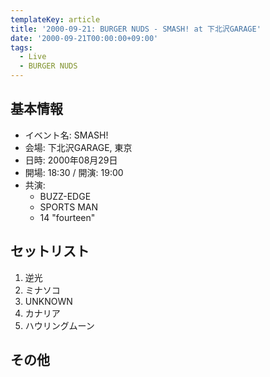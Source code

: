 ```yaml
---
templateKey: article
title: '2000-09-21: BURGER NUDS - SMASH! at 下北沢GARAGE'
date: '2000-09-21T00:00:00+09:00'
tags:
  - Live
  - BURGER NUDS
---
```

## 基本情報

* イベント名: SMASH!
* 会場: 下北沢GARAGE, 東京
* 日時: 2000年08月29日
* 開場: 18:30 / 開演: 19:00　
* 共演:
  * BUZZ-EDGE
  * SPORTS MAN
  * 14 "fourteen" 

## セットリスト

1. 逆光
1. ミナソコ
1. UNKNOWN
1. カナリア
1. ハウリングムーン

## その他

